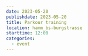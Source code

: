 ```yaml
---
date: 2023-05-20
publishdate: 2023-05-20
title: Parkour training
location: hamm_bs-burgstrasse
starttime: 12:00
categories:
  - event
---
```


